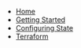 <!-- _sidebar.md -->

* [Home](/)
* [Getting Started](getting-started.md)
* [Configuring State](state.md)
* [Terraform](terraform.md)
